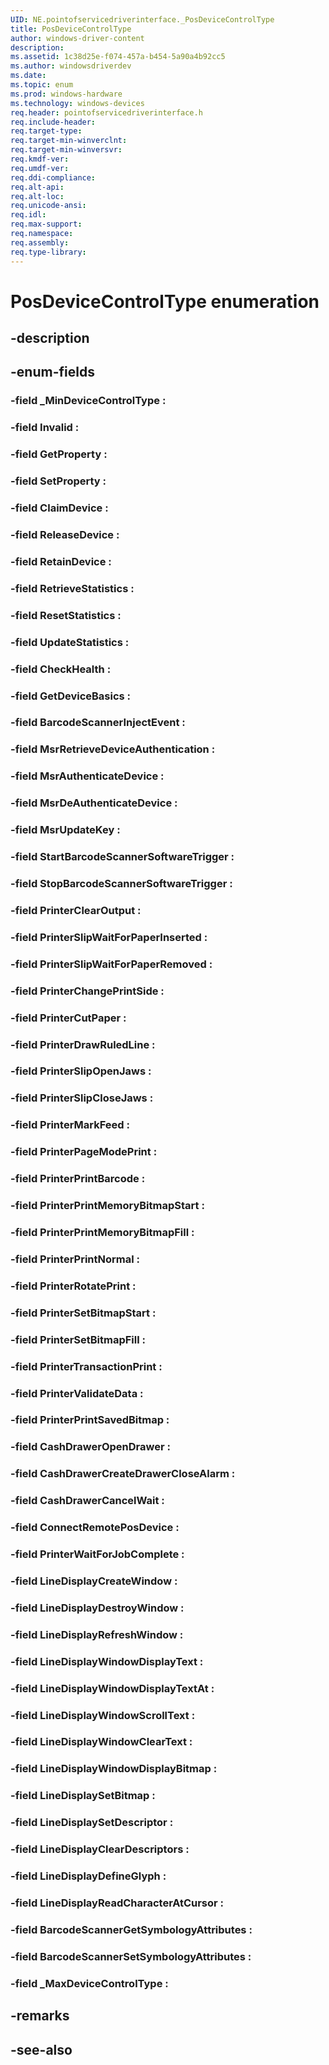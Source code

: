 ```yaml
---
UID: NE.pointofservicedriverinterface._PosDeviceControlType
title: PosDeviceControlType
author: windows-driver-content
description: 
ms.assetid: 1c38d25e-f074-457a-b454-5a90a4b92cc5
ms.author: windowsdriverdev
ms.date: 
ms.topic: enum
ms.prod: windows-hardware
ms.technology: windows-devices
req.header: pointofservicedriverinterface.h
req.include-header:
req.target-type:
req.target-min-winverclnt:
req.target-min-winversvr:
req.kmdf-ver:
req.umdf-ver:
req.ddi-compliance:
req.alt-api:
req.alt-loc:
req.unicode-ansi:
req.idl:
req.max-support:
req.namespace:
req.assembly:
req.type-library:
---
```


# PosDeviceControlType enumeration

## -description



## -enum-fields

### -field _MinDeviceControlType : 
### -field Invalid : 
### -field GetProperty : 
### -field SetProperty : 
### -field ClaimDevice : 
### -field ReleaseDevice : 
### -field RetainDevice : 
### -field RetrieveStatistics : 
### -field ResetStatistics : 
### -field UpdateStatistics : 
### -field CheckHealth : 
### -field GetDeviceBasics : 
### -field BarcodeScannerInjectEvent : 
### -field MsrRetrieveDeviceAuthentication : 
### -field MsrAuthenticateDevice : 
### -field MsrDeAuthenticateDevice : 
### -field MsrUpdateKey : 
### -field StartBarcodeScannerSoftwareTrigger : 
### -field StopBarcodeScannerSoftwareTrigger : 
### -field PrinterClearOutput : 
### -field PrinterSlipWaitForPaperInserted : 
### -field PrinterSlipWaitForPaperRemoved : 
### -field PrinterChangePrintSide : 
### -field PrinterCutPaper : 
### -field PrinterDrawRuledLine : 
### -field PrinterSlipOpenJaws : 
### -field PrinterSlipCloseJaws : 
### -field PrinterMarkFeed : 
### -field PrinterPageModePrint : 
### -field PrinterPrintBarcode : 
### -field PrinterPrintMemoryBitmapStart : 
### -field PrinterPrintMemoryBitmapFill : 
### -field PrinterPrintNormal : 
### -field PrinterRotatePrint : 
### -field PrinterSetBitmapStart : 
### -field PrinterSetBitmapFill : 
### -field PrinterTransactionPrint : 
### -field PrinterValidateData : 
### -field PrinterPrintSavedBitmap : 
### -field CashDrawerOpenDrawer : 
### -field CashDrawerCreateDrawerCloseAlarm : 
### -field CashDrawerCancelWait : 
### -field ConnectRemotePosDevice : 
### -field PrinterWaitForJobComplete : 
### -field LineDisplayCreateWindow : 
### -field LineDisplayDestroyWindow : 
### -field LineDisplayRefreshWindow : 
### -field LineDisplayWindowDisplayText : 
### -field LineDisplayWindowDisplayTextAt : 
### -field LineDisplayWindowScrollText : 
### -field LineDisplayWindowClearText : 
### -field LineDisplayWindowDisplayBitmap : 
### -field LineDisplaySetBitmap : 
### -field LineDisplaySetDescriptor : 
### -field LineDisplayClearDescriptors : 
### -field LineDisplayDefineGlyph : 
### -field LineDisplayReadCharacterAtCursor : 
### -field BarcodeScannerGetSymbologyAttributes : 
### -field BarcodeScannerSetSymbologyAttributes : 
### -field _MaxDeviceControlType : 

## -remarks

## -see-also